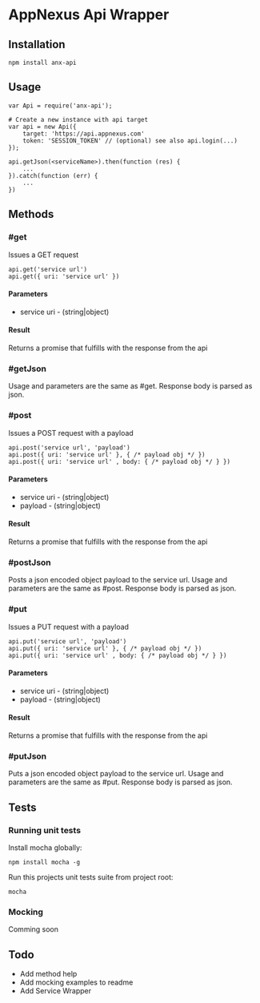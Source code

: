# AppNexus Api Wrapper

## Installation

	npm install anx-api

## Usage

	var Api = require('anx-api');

	# Create a new instance with api target
	var api = new Api({
		target: 'https://api.appnexus.com'
		token: 'SESSION_TOKEN' // (optional) see also api.login(...)
	});

	api.getJson(<serviceName>).then(function (res) {
		...
	}).catch(function (err) {
		...
	})

## Methods

### #get

Issues a GET request

	api.get('service url')
	api.get({ uri: 'service url' })

#### Parameters

* service uri - (string|object)

#### Result

Returns a promise that fulfills with the response from the api

### #getJson

Usage and parameters are the same as #get. Response body is parsed as json.

### #post

Issues a POST request with a payload

	api.post('service url', 'payload')
	api.post({ uri: 'service url' }, { /* payload obj */ })
	api.post({ uri: 'service url' , body: { /* payload obj */ } })

#### Parameters

* service uri - (string|object)
* payload - (string|object)

#### Result

Returns a promise that fulfills with the response from the api

### #postJson

Posts a json encoded object payload to the service url. Usage and parameters are
the same as #post. Response body is parsed as json.

### #put

Issues a PUT request with a payload

	api.put('service url', 'payload')
	api.put({ uri: 'service url' }, { /* payload obj */ })
	api.put({ uri: 'service url' , body: { /* payload obj */ } })

#### Parameters

* service uri - (string|object)
* payload - (string|object)

#### Result

Returns a promise that fulfills with the response from the api

### #putJson

Puts a json encoded object payload to the service url. Usage and parameters are
the same as #put. Response body is parsed as json.

## Tests

### Running unit tests

Install mocha globally:

	npm install mocha -g

Run this projects unit tests suite from project root:

	mocha

### Mocking

Comming soon

## Todo

* Add method help
* Add mocking examples to readme
* Add Service Wrapper
